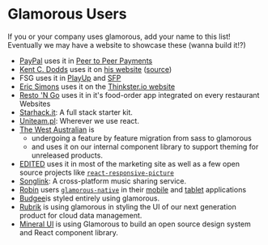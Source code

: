 # Glamorous Users

If you or your company uses glamorous, add your name to this list! Eventually
we may have a website to showcase these (wanna build it!?)

- [PayPal](https://paypal.com) uses it in [Peer to Peer Payments](https://paypal.com/myaccount/transfer)
- [Kent C. Dodds](https://twitter.com/kentcdodds) uses it on [his website](https://kentcdodds.com) ([source](https://github.com/kentcdodds/kentcdodds.com))
- FSG uses it in [PlayUp](https://play.playupfantasy.in) and [SFP](https://play.sportsfantasypro.com)
- [Eric Simons](https://twitter.com/ericsimons40) uses it on the [Thinkster.io website](https://thinkster.io)
- [Resto 'N Go](http://restongo.com/en/) uses it in it's food-order app integrated on every restaurant Websites
- [Starhack.it](http://www.starhack.it): A full stack starter kit.
- [Uniteam.pl](http://uniteam.pl): Wherever we use react.
- [The West Australian](https://thewest.com.au) is
  * undergoing a feature by feature migration from sass to glamorous
  * and uses it on our internal component library to support theming for unreleased products.
- [EDITED](https://edited.com/) uses it in most of the marketing site as well as a few open source projects like [`react-responsive-picture`](https://github.com/EDITD/react-responsive-picture)
- [Songlink](https://songlink.io): A cross-platform music sharing service.
- [Robin](https://robinpowered.com) users [`glamorous-native`](https://github.com/robinpowered/glamorous-native) in their
  [mobile](https://robinpowered.com/features/mobile) and [tablet](https://robinpowered.com/features/room-display)
  applications
- [Budgee](https://budgee.com)is styled entirely using glamorous.
- [Rubrik](https://rubrik.com) is using glamorous in styling the UI of our next generation product for cloud data management.
- [Mineral UI](http://mineral-ui.com/) is using Glamorous to build an open source design system and React component library.
